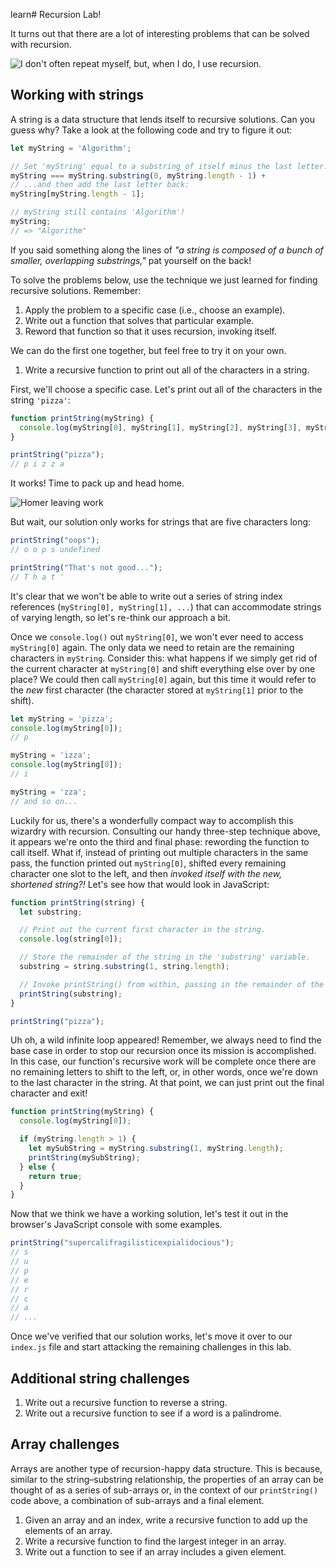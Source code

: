 learn# Recursion Lab!

It turns out that there are a lot of interesting problems that can be solved with recursion.

![I don't often repeat myself, but, when I do, I use recursion.](https://s3-us-west-2.amazonaws.com/curriculum-content/web-development/algorithms/recursion-interesting.jpg)

## Working with strings
A string is a data structure that lends itself to recursive solutions. Can you guess why? Take a look at the following code and try to figure it out:

```js
let myString = 'Algorithm';

// Set 'myString' equal to a substring of itself minus the last letter...
myString === myString.substring(0, myString.length - 1) +
// ...and then add the last letter back:
myString[myString.length - 1];

// myString still contains 'Algorithm'!
myString;
// => "Algorithm"
```

If you said something along the lines of *"a string is composed of a bunch of smaller, overlapping substrings,"* pat yourself on the back!

To solve the problems below, use the technique we just learned for finding recursive solutions. Remember:
  1. Apply the problem to a specific case (i.e., choose an example).
  2. Write out a function that solves that particular example.
  3. Reword that function so that it uses recursion, invoking itself.

We can do the first one together, but feel free to try it on your own.

1. Write a recursive function to print out all of the characters in a string.

First, we'll choose a specific case. Let's print out all of the characters in the string `'pizza'`:

```js
function printString(myString) {
  console.log(myString[0], myString[1], myString[2], myString[3], myString[4]);
}

printString("pizza");
// p i z z a
```

It works! Time to pack up and head home.

![Homer leaving work](https://cloud.githubusercontent.com/assets/17556281/26704825/c0583410-46ff-11e7-80c0-a8a5791c290f.gif)

But wait, our solution only works for strings that are five characters long:

```js
printString("oops");
// o o p s undefined

printString("That's not good...");
// T h a t '
```

It's clear that we won't be able to write out a series of string index references (`myString[0], myString[1], ...`) that can accommodate strings of varying length, so let's re-think our approach a bit.

Once we `console.log()` out `myString[0]`, we won't ever need to access `myString[0]` again. The only data we need to retain are the remaining characters in `myString`. Consider this: what happens if we simply get rid of the current character at `myString[0]` and shift everything else over by one place? We could then call `myString[0]` again, but this time it would refer to the *new* first character (the character stored at `myString[1]` prior to the shift).

```js
let myString = 'pizza';
console.log(myString[0]);
// p

myString = 'izza';
console.log(myString[0]);
// i

myString = 'zza';
// and so on...
```

Luckily for us, there's a wonderfully compact way to accomplish this wizardry with recursion. Consulting our handy three-step technique above, it appears we're onto the third and final phase: rewording the function to call itself. What if, instead of printing out multiple characters in the same pass, the function printed out `myString[0]`, shifted every remaining character one slot to the left, and then *invoked itself with the new, shortened string?!* Let's see how that would look in JavaScript:

```js
function printString(string) {
  let substring;

  // Print out the current first character in the string.
  console.log(string[0]);

  // Store the remainder of the string in the 'substring' variable.
  substring = string.substring(1, string.length);

  // Invoke printString() from within, passing in the remainder of the previous string.
  printString(substring);
}

printString("pizza");
```

Uh oh, a wild infinite loop appeared! Remember, we always need to find the base case in order to stop our recursion once its mission is accomplished. In this case, our function's recursive work will be complete once there are no remaining letters to shift to the left, or, in other words, once we're down to the last character in the string. At that point, we can just print out the final character and exit!

```js
function printString(myString) {
  console.log(myString[0]);

  if (myString.length > 1) {
    let mySubString = myString.substring(1, myString.length);
    printString(mySubString);
  } else {
    return true;
  }
}
```

Now that we think we have a working solution, let's test it out in the browser's JavaScript console with some examples.

```js
printString("supercalifragilisticexpialidocious");
// s
// u
// p
// e
// r
// c
// a
// ...
```

Once we've verified that our solution works, let's move it over to our `index.js` file and start attacking the remaining challenges in this lab.

## Additional string challenges

1. Write out a recursive function to reverse a string.
2. Write out a recursive function to see if a word is a palindrome.

## Array challenges

Arrays are another type of recursion-happy data structure. This is because, similar to the string–substring relationship, the properties of an array can be thought of as a series of sub-arrays or, in the context of our `printString()` code above, a combination of sub-arrays and a final element.

1. Given an array and an index, write a recursive function to add up the elements of an array.
2. Write a recursive function to find the largest integer in an array.
3. Write out a function to see if an array includes a given element.
